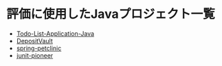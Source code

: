 # 評価に使用したJavaプロジェクト一覧
- [Todo-List-Application-Java](Todo-List-Application-Java)
- [DepositVault](https://github.com/skuralll/DepositVault)
- [spring-petclinic](https://github.com/spring-projects/spring-petclinic)
- [junit-pioneer](https://github.com/junit-pioneer/junit-pioneer)
